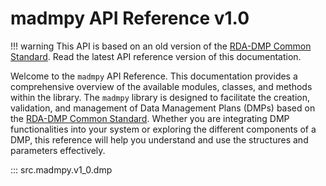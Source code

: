 # madmpy API Reference v1.0

!!! warning
    This API is based on an old version of the [RDA-DMP Common Standard](https://github.com/RDA-DMP-Common/RDA-DMP-Common-Standard/releases/tag/v1.0/). Read the latest API reference version of this documentation.

Welcome to the `madmpy` API Reference. This documentation provides a comprehensive overview of the available modules, classes, and methods within the library. The `madmpy` library is designed to facilitate the creation, validation, and management of Data Management Plans (DMPs) based on the [RDA-DMP Common Standard](https://www.rd-alliance.org/groups/dmp-common-standards-wg/outputs/). Whether you are integrating DMP functionalities into your system or exploring the different components of a DMP, this reference will help you understand and use the structures and parameters effectively.

::: src.madmpy.v1_0.dmp


